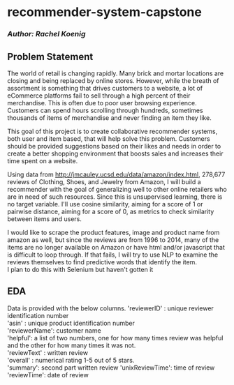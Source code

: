 # recommender-system-capstone
### _Author: Rachel Koenig_

## Problem Statement


The world of retail is changing rapidly.  Many brick and mortar locations are closing and being replaced by online stores.  However, while the breath of assortment is something that drives customers to a website, a lot of eCommerce platforms fail to sell through a high percent of their merchandise.  This is often due to poor user browsing experience. Customers can spend hours scrolling through hundreds, sometimes thousands of items of merchandise and never finding an item they like.  

This goal of this project is to create collaborative recommender systems, both user and item based, that will help solve this problem. Customers should be provided suggestions based on their likes and needs in order to create a better shopping environment that boosts sales and increases their time spent on a website.

Using data from http://jmcauley.ucsd.edu/data/amazon/index.html, 278,677 reviews of Clothing, Shoes, and Jewelry from Amazon, I will build a recommender with the goal of generalizing well to other online retailers who are in need of such resources. Since this is unsupervised learning, there is no target variable. I'll use cosine similarity, aiming for a score of 1 or pairwise distance, aiming for a score of 0, as metrics to check similarity between items and users.

I would like to scrape the product features, image and product name from amazon as well, but since the reviews are from 1996 to 2014, many of the items are no longer available on Amazon or have html and/or javascript that is difficult to loop through.  If that fails, I will try to use NLP to examine the reviews themselves to find predictive words that identify the item.  
I plan to do this with Selenium but haven't gotten it



## EDA
Data is provided with the below columns.
'reviewerID' : unique reviewer identification number    
'asin' : unique product identification number   
'reviewerName': customer name   
'helpful': a list of two numbers, one for how many times review was helpful and the other for how many times it was not.  
'reviewText' : written review   
'overall' : numerical rating 1-5 out of 5 stars.  
'summary': second part written review
'unixReviewTime': time of review  
'reviewTime': date of review 
